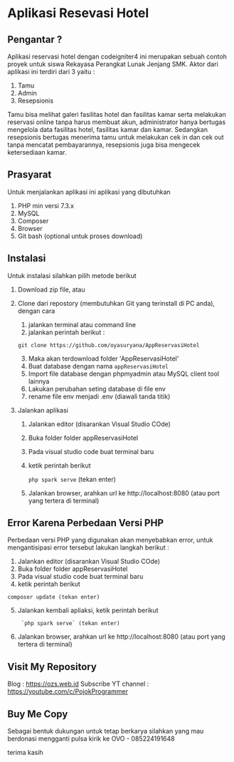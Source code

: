 # Aplikasi Resevasi Hotel

## Pengantar ?

Aplikasi reservasi hotel dengan codeigniter4 ini merupakan sebuah contoh proyek untuk siswa Rekayasa Perangkat Lunak Jenjang SMK. Aktor dari aplikasi ini terdiri dari 3 yaitu :

1. Tamu
2. Admin
3. Resepsionis

Tamu bisa melihat galeri fasilitas hotel dan fasilitas kamar serta melakukan reservasi online tanpa harus membuat akun, administrator hanya bertugas mengelola data fasilitas hotel, fasilitas kamar dan kamar. Sedangkan resepsionis bertugas menerima tamu untuk melakukan cek in dan cek out tanpa mencatat pembayarannya, resepsionis juga bisa mengecek ketersediaan kamar.

## Prasyarat

Untuk menjalankan aplikasi ini aplikasi yang dibutuhkan
1. PHP min versi 7.3.x
2. MySQL
3. Composer 
4. Browser
5. Git bash (optional untuk proses download)

## Instalasi

Untuk instalasi silahkan pilih metode berikut
1. Download zip file, atau
2. Clone dari repostory (membutuhkan Git yang terinstall di PC anda), dengan cara
    1. jalankan terminal atau command line
    2. jalankan perintah berikut :

    `git clone https://github.com/oyasuryana/AppReservasiHotel`
    
    3. Maka akan terdownload folder 'AppReservasiHotel'
    4. Buat database dengan nama `appReservasiHotel`
    5. Import file database dengan phpmyadmin atau MySQL client tool lainnya
    6. Lakukan perubahan seting database di file env
    7. rename file env menjadi .env (diawali tanda titik)
3. Jalankan aplikasi
    1. Jalankan editor (disarankan Visual Studio COde)
    2. Buka folder folder appReservasiHotel
    3. Pada visual studio code buat terminal baru
    4. ketik perintah berikut 

        `php spark serve` (tekan enter)
    5. Jalankan browser, arahkan url ke http://localhost:8080 (atau port yang tertera di terminal)    

## Error Karena Perbedaan Versi PHP

Perbedaan versi PHP yang digunakan akan menyebabkan error, untuk mengantisipasi error tersebut lakukan langkah berikut :
1. Jalankan editor (disarankan Visual Studio COde)
2. Buka folder folder appReservasiHotel
3. Pada visual studio code buat terminal baru
4. ketik perintah berikut 

`composer update (tekan enter)`

5. Jalankan kembali apliaksi, ketik perintah berikut 

        `php spark serve` (tekan enter)
6. Jalankan browser, arahkan url ke http://localhost:8080 (atau port yang tertera di terminal)    


## Visit My Repository

Blog : https://ozs.web.id
Subscribe YT channel : https://youtube.com/c/PojokProgrammer

## Buy Me Copy
Sebagai bentuk dukungan untuk tetap berkarya silahkan yang mau berdonasi mengganti pulsa
kirik ke
OVO - 085224191648

terima kasih